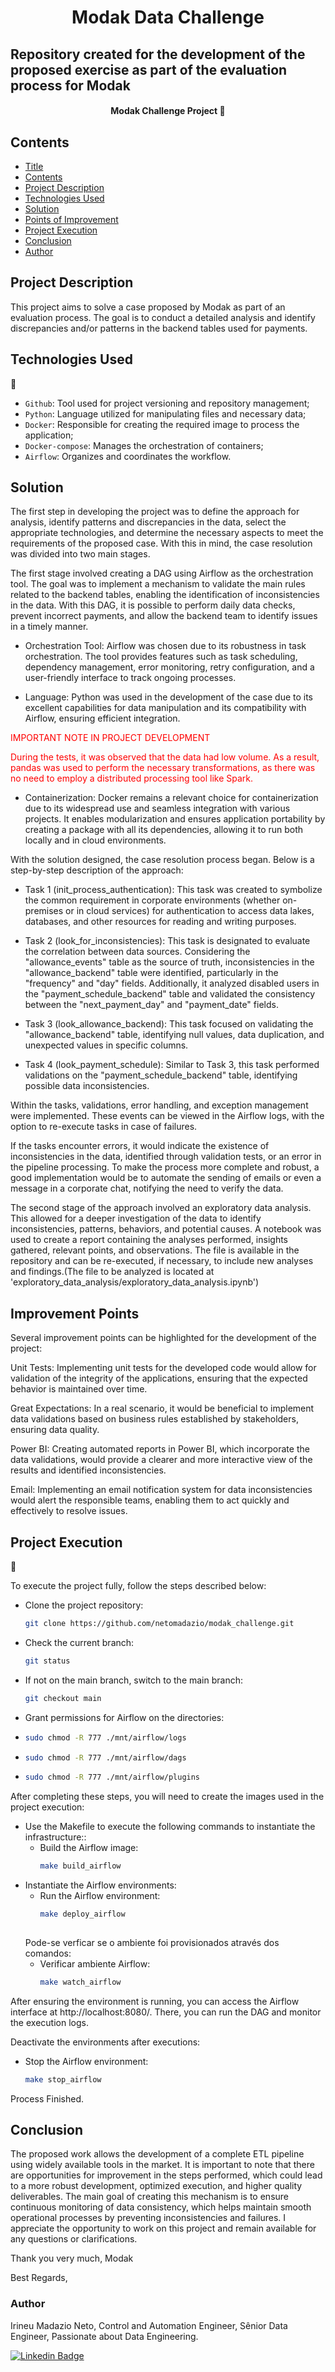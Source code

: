 <h1 align="center"> Modak Data Challenge</h1>

## Repository created for the development of the proposed exercise as part of the evaluation process for Modak

<h4 align="center"> 
	Modak Challenge Project 🚀
</h4>

## Contents 

* [Title](#title)
* [Contents](#contents)
* [Project Description](#project-description)
* [Technologies Used](#technologies-used)
* [Solution](#solution)
* [Points of Improvement](#points-of-improvement)
* [Project Execution](#project-execution)
* [Conclusion](#conclusion)
* [Author](#author)

## Project Description

This project aims to solve a case proposed by Modak as part of an evaluation process. The goal is to conduct a detailed analysis and identify discrepancies and/or patterns in the backend tables used for payments.

## Technologies Used
:hammer:

- `Github`: Tool used for project versioning and repository management;
- `Python`: Language utilized for manipulating files and necessary data;
- `Docker`: Responsible for creating the required image to process the application;
- `Docker-compose`: Manages the orchestration of containers;
- `Airflow`: Organizes and coordinates the workflow.

## Solution

The first step in developing the project was to define the approach for analysis, identify patterns and discrepancies in the data, select the appropriate technologies, and determine the necessary aspects to meet the requirements of the proposed case. With this in mind, the case resolution was divided into two main stages.

The first stage involved creating a DAG using Airflow as the orchestration tool. The goal was to implement a mechanism to validate the main rules related to the backend tables, enabling the identification of inconsistencies in the data. With this DAG, it is possible to perform daily data checks, prevent incorrect payments, and allow the backend team to identify issues in a timely manner.

- Orchestration Tool:
  Airflow was chosen due to its robustness in task orchestration. The tool provides features such as task scheduling, dependency management, error monitoring, retry configuration, and a user-friendly interface to track ongoing processes.

- Language:
  Python was used in the development of the case due to its excellent capabilities for data manipulation and its compatibility with Airflow, ensuring efficient integration.

<div style="color:red;">
    IMPORTANT NOTE IN PROJECT DEVELOPMENT

  During the tests, it was observed that the data had low volume. As a result, pandas was used to perform the necessary transformations, as there was no need to employ a distributed processing tool like Spark.

</div>

- Containerization:
  Docker remains a relevant choice for containerization due to its widespread use and seamless integration with various projects. It enables modularization and ensures application portability by creating a package with all its dependencies, allowing it to run both locally and in cloud environments.

With the solution designed, the case resolution process began. Below is a step-by-step description of the approach:

- Task 1 (init_process_authentication):
  This task was created to symbolize the common requirement in corporate environments (whether on-premises or in cloud services) for authentication to access data lakes, databases, and other resources for reading and writing purposes.

- Task 2 (look_for_inconsistencies):
  This task is designated to evaluate the correlation between data sources. Considering the "allowance_events" table as the source of truth, inconsistencies in the "allowance_backend" table were identified, particularly in the "frequency" and "day" fields. Additionally, it analyzed disabled users in the "payment_schedule_backend" table and validated the consistency between the "next_payment_day" and "payment_date" fields.

- Task 3 (look_allowance_backend):
  This task focused on validating the "allowance_backend" table, identifying null values, data duplication, and unexpected values in specific columns.

- Task 4 (look_payment_schedule):
  Similar to Task 3, this task performed validations on the "payment_schedule_backend" table, identifying possible data inconsistencies.

Within the tasks, validations, error handling, and exception management were implemented. These events can be viewed in the Airflow logs, with the option to re-execute tasks in case of failures.

If the tasks encounter errors, it would indicate the existence of inconsistencies in the data, identified through validation tests, or an error in the pipeline processing. To make the process more complete and robust, a good implementation would be to automate the sending of emails or even a message in a corporate chat, notifying the need to verify the data.

The second stage of the approach involved an exploratory data analysis. This allowed for a deeper investigation of the data to identify inconsistencies, patterns, behaviors, and potential causes. A notebook was used to create a report containing the analyses performed, insights gathered, relevant points, and observations. The file is available in the repository and can be re-executed, if necessary, to include new analyses and findings.(The file to be analyzed is located at 'exploratory_data_analysis/exploratory_data_analysis.ipynb')

## Improvement Points

Several improvement points can be highlighted for the development of the project:

Unit Tests: Implementing unit tests for the developed code would allow for validation of the integrity of the applications, ensuring that the expected behavior is maintained over time.

Great Expectations: In a real scenario, it would be beneficial to implement data validations based on business rules established by stakeholders, ensuring data quality.

Power BI: Creating automated reports in Power BI, which incorporate the data validations, would provide a clearer and more interactive view of the results and identified inconsistencies.

Email: Implementing an email notification system for data inconsistencies would alert the responsible teams, enabling them to act quickly and effectively to resolve issues.


## Project Execution
📁 

To execute the project fully, follow the steps described below:

  - Clone the project repository:
	```sh
	git clone https://github.com/netomadazio/modak_challenge.git

  - Check the current branch:
	```sh
	git status

  - If not on the main branch, switch to the main branch:
    ```sh
    git checkout main

  - Grant permissions for Airflow on the directories:
  -		
	```sh
	sudo chmod -R 777 ./mnt/airflow/logs
  -    
	```sh
	sudo chmod -R 777 ./mnt/airflow/dags
  -  
	```sh
	sudo chmod -R 777 ./mnt/airflow/plugins

After completing these steps, you will need to create the images used in the project execution:

  - Use the Makefile to execute the following commands to instantiate the infrastructure::
    - Build the Airflow image:
      ```sh
      make build_airflow

  - Instantiate the Airflow environments:
    - Run the Airflow environment:
      ```sh
      make deploy_airflow
   
    Pode-se verficar se o ambiente foi provisionados através dos comandos:
    - Verificar ambiente Airflow:
      ```sh
      make watch_airflow
  

After ensuring the environment is running, you can access the Airflow interface at http://localhost:8080/. There, you can run the DAG and monitor the execution logs.

Deactivate the environments after executions:
  - Stop the Airflow environment:
    ```sh
    make stop_airflow

Process Finished.

## Conclusion

The proposed work allows the development of a complete ETL pipeline using widely available tools in the market. It is important to note that there are opportunities for improvement in the steps performed, which could lead to a more robust development, optimized execution, and higher quality deliverables.
The main goal of creating this mechanism is to ensure continuous monitoring of data consistency, which helps maintain smooth operational processes by preventing inconsistencies and failures.
I appreciate the opportunity to work on this project and remain available for any questions or clarifications.

Thank you very much, Modak

Best Regards,

### Author

Irineu Madazio Neto,
Control and Automation Engineer,
Sênior Data Engineer,
Passionate about Data Engineering.

[![Linkedin Badge](https://img.shields.io/badge/-Irineu-blue?style=flat-square&logo=Linkedin&logoColor=white&link=https://www.linkedin.com/in/irineu-madazio-neto/)](https://www.linkedin.com/in/irineu-madazio-neto/) 
